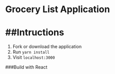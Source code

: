Grocery List Application 
========================

##Intructions
==============
1. Fork or download the application
2. Run `yarn install`
3. Visit `localhost:3000`


###Build with React